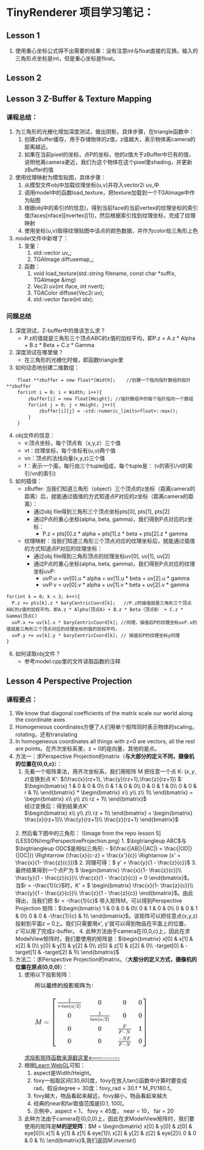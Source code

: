 # TinyRenderer 项目学习笔记：
## Lesson 1
1. 使用重心坐标公式得不出需要的结果：没有注意int与float直接的互换。输入的三角形点坐标是int，但是重心坐标是float。

## Lesson 2

## Lesson 3 Z-Buffer & Texture Mapping
### 课程总结：
1. 为三角形的光栅化增加深度测试，做出阴影，具体步骤，在triangle函数中：
   1. 创建zBuffer缓存，用于存储物体的z值，z值越大，表示物体离camera的距离越近。
   2. 如果在当前pixel的坐标，点P的坐标，他的z值大于zBuffer中已有的值，说明他离camera更近，我们为这个物体在这个pixel里shading，并更新zBuffer的值
2. 使用纹理映射为模型贴图，具体步骤：
   1. 从模型文件obj中加载纹理坐标(u,v)并存入vector2i uv_中
   2. 调用model中的函数load_texture，把texture加载到一个TGAImage中作为贴图
   3. 根据obj中的索引(f的信息)，得到当前face的当前vertex的纹理坐标的索引值(faces[nface][nvertex][1])，然后根据索引找到纹理坐标，完成了纹理映射
   4. 使用坐标(u,v)取得纹理贴图中该点的颜色数据，并作为color给三角形上色
3. model文件中新增了：
   1. 变量：
      1. std::vector<Vec2f> uv_; 
      2. TGAImage diffusemap_; 
   2. 函数：
      1. void load_texture(std::string filename, const char *suffix, TGAImage &img)
      2. Vec2i uv(int iface, int nvert);
      3. TGAColor diffuse(Vec2i uv);
      4. std::vector<int> face(int idx);
   
### 问题总结
1. 深度测试，Z-buffer中的值该怎么求？
   - P.z的值就是三角形三个顶点ABC的z值的加权平均，即P.z = A.z * Alpha + B.z * Beta + C.z * Gamma
2. 深度测试在哪里做？
   - 在三角形的光栅化时做，即函数triangle里
3. 如何动态地创建二维数组：
```
    float **zbuffer = new float*[Width];    //创建一个指向指针数组的指针 **zbuffer
    for(int i = 0; i < Width; i++){
        zbuffer[i] = new float[Height]; //指针数组中的每个指针指向一个数组
        for(int j = 0; j < Height; j++){
            zbuffer[i][j] = -std::numeric_limits<float>::max();
        }
    }
```
4. obj文件的信息：
   - v:顶点坐标，每个顶点有（x,y,z）三个值
   - vt：纹理坐标，每个坐标有(u,v)两个值
   - vn：顶点的法线向量(x,y,z)三个值
   - f：表示一个面，每行由三个tuple组成，每个tuple是： (v的索引/vt的索引/vn的索引)
5. 如何插值：
   - zBuffer: 当我们知道三角形（object）三个顶点的z坐标（距离camera的距离）后，就能通过插值的方式知道点P对应的z坐标（距离camera的距离）：
     - 通过obj file得到三角形三个顶点坐标pts[0], pts[1], pts[2]
     - 通过P点的重心坐标(alpha, beta, gamma)，我们得到P点对应的z坐标：
       - P.z = pts[0].z * alpha + pts[1].z * beta + pts[2].z * gamma
   - 纹理映射：当我们知道三角形三个顶点对应的纹理坐标后，就能通过插值的方式知道点P对应的纹理坐标：
     - 通过obj file得到三角形顶点的纹理坐标uv[0], uv[1], uv[2]
     - 通过P点的重心坐标(alpha, beta, gamma)，我们得到P点对应的纹理坐标uvP:
       - uvP.u = uv[0].u * alpha + uv[1].u * beta + uv[2].u * gamma
       - uvP.v = uv[0].v * alpha + uv[1].v * beta + uv[2].v * gamma
```
for(int k = 0; k < 3; k++){
  P.z += pts[k].z * baryCentricCoord[k];   //P.z的插值就是三角形三个顶点ABC的z值的加权平均，即A.z * Alpha(顶点A) + B.z * Beta（顶点B） + C.z * Gamma(顶点C)
  uvP.x += uv[k].x * baryCentricCoord[k]; //同理，插值后P的纹理坐标uvP.x的值就是三角形三个顶点对应的纹理坐标的值的加权平均，
  uvP.y += uv[k].y * baryCentricCoord[k]; // 插值后P的纹理坐标y同理
}
```
6. 如何读取obj文件？
   - 参考model.cpp里的文件读取函数的注释

## Lesson 4 Perspective Projection
### 课程要点：
1. We know that diagonal coefficients of the matrix scale our world along the coordinate axes
2. Homogeneous coordinates方便了人们用单个矩阵同时表示物体的scaling，rotating，还有translating
3. In homogeneous coordinates all things with z=0 are vectors, all the rest are points。在齐次坐标系里，z = 0的是向量，其他的是点。
4. 方法一：求Perspective Projection的matrix（**与大部分的定义不同，摄像机的位置在(0,0,c)**）：
   1. 先看一个矩阵乘法，用齐次坐标系，我们用矩阵 M 把任意一个点 K: $(x, y, z)$变换到点 K': $(\frac{x}{rz+1}, \frac{y}{rz+1},\frac{z}{rz+1}) $: 
   \
   $\begin{bmatrix}
      1 & 0 & 0 & 0\\
      0 & 1 & 0 & 0\\
      0 & 0 & 1 & 0\\
      0 & 0 & r & 1\\
   \end{bmatrix} * 
   \begin{bmatrix}
      x\\
      y\\
      z\\
      1\\
   \end{bmatrix} = 
   \begin{bmatrix}
      x\\
      y\\
      z\\
      rz + 1\\
   \end{bmatrix}$
   \
   经过变换后：得到结果点K'
   \
   $\begin{bmatrix}
      x\\
      y\\
      z\\
      rz + 1\\
   \end{bmatrix} = 
   \begin{bmatrix}
      \frac{x}{rz+1}\\
      \frac{y}{rz+1}\\
      \frac{z}{rz+1}
   \end{bmatrix}$  
   <br/>
   2. 然后看下图中的三角形：
    ![image from the repo lesson 5](LESSON/img/PerspectiveProjection.png)
      1. $\bigtriangleup ABC$与$\bigtriangleup ODC$是相似三角形:
         - $(\frac{|AB|}{|AC|} = \frac{|OD|}{|OC|}) \Rightarrow (\frac{x}{c-z} = \frac{x'}{c}) \Rightarrow (x' = \frac{x}{1- \frac{z}{c}})$
      2. 同理可得：$ y' = \frac{y}{1 - \frac{z}{c}}$
      3. 最终结果得到一个点P'为 $
         \begin{bmatrix}
         \frac{x}{1- \frac{z}{c}}\\
         \frac{y}{1 - \frac{z}{c}}\\
         \frac{z}{1 - \frac{z}{c}} = 0
      \end{bmatrix}$。
      当$r = -\frac{1}{c}$时，K' = $ \begin{bmatrix}
         \frac{x}{1- \frac{z}{c}}\\
         \frac{y}{1 - \frac{z}{c}}\\
         \frac{z}{1 - \frac{z}{c}} 
      \end{bmatrix}$。由此得出，当我们把 $r = -\frac{1}{c}$ 带入矩阵M，可以得到Perspective Projection 矩阵：$\begin{bmatrix}
      1 & 0 & 0 & 0\\
      0 & 1 & 0 & 0\\
      0 & 0 & 1 & 0\\
      0 & 0 & -\frac{1}{c} & 1\\
   \end{bmatrix}$。该矩阵可以把任意点(x,y,z)投射到平面z = 0上。我们只需要用x', y'就可以得到物品在平面上的位置，z'可以用了完成z-buffer。
   4. 此种方法由于camera在(0,0,c)上，因此在求ModelView矩阵时，我们要使用的矩阵是：$\begin{bmatrix}
      x[0] & x[1] & x[2] & 0\\
      y[0] & y[1] & y[2] & 0\\
      z[0] & z[1] & z[2] & 0\\
      -target[0] & -target[1] & -target[2] & 1\\
   \end{bmatrix}$
5. 方法二：求Perspective Projection的matrix。（**大部分的定义方式，摄像机的位置在原点(0,0,0)**）：
   1. 使用以下投影矩阵：
   ![formula](LESSON/img/PerspectiveProjectionFormula.png)
   [求投影矩阵函数来源戳这里<----------](https://stackoverflow.com/questions/18404890/how-to-build-perspective-projection-matrix-no-api)
   2. 根据[Learn WebGL](http://learnwebgl.brown37.net/08_projections/projections_perspective.html)可知：
      1. aspect是Width/Height。
      2. fovy一般取区间[30,60]度，fovy在放入tan()函数中计算时要变成rad，假设degree = 30度：fovy_rad = 30.f * M_PI/180.f。
      3. fovy越大，物品看起来越远，fovy越小，物品看起来越大
      4. 经典的near和far取值范围是[0.1, 100]。
      5. 示例中，aspect = 1， fovy = 45度， near = 10， far = 20
   3.  此种方法由于camera在(0,0,0)上，因此在求ModelView矩阵时，我们要使用的矩阵是**M的逆矩阵**：$M = \begin{bmatrix}
      x[0] & y[0] & z[0] & eye[0]\\
      x[1] & y[1] & z[1] & eye[1]\\
      x[2] & y[2] & z[2] & eye[2]\\
      0 & 0 & 0 & 1\\
   \end{bmatrix}$,我们返回$M.inverse()$
      